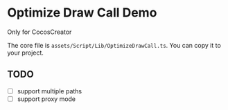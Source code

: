 # Optimize Draw Call Demo

Only for CocosCreator

The core file is `assets/Script/Lib/OptimizeDrawCall.ts`. You can copy it to your project.

## TODO

- [ ] support multiple paths
- [ ] support proxy mode
